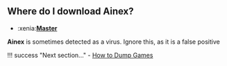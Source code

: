 ## Where do I download Ainex?
* :xenia:**[Master](https://github.com/ainex-project/ainex/releases/latest/ainex-windows.zip)**


**Ainex** is sometimes detected as a virus. Ignore this, as it is a false positive

!!! success "Next section..."
    - [How to Dump Games](dumping)
